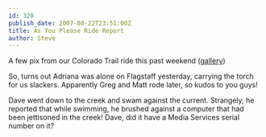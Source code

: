 ```yaml
---
id: 320
publish_date: 2007-08-22T23:51:00Z
title: As You Please Ride Report
author: Steve
---
```

  
A few pix from our Colorado Trail ride this past weekend ([gallery](http://picasaweb.google.com/flagstafffrenzy/BurtonRidesTheColoradoTrail))

So, turns out Adriana was alone on Flagstaff yesterday, carrying the torch for us slackers. Apparently Greg and Matt rode later, so kudos to you guys!

Dave went down to the creek and swam against the current. Strangely, he reported that while swimming, he brushed against a computer that had been jettisoned in the creek! Dave, did it have a Media Services serial number on it?